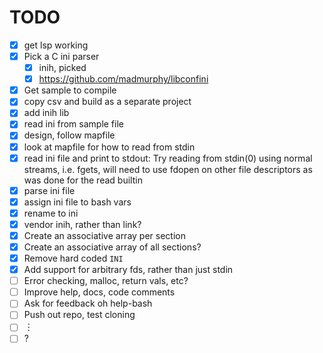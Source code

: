 # TODO

-   [x] get lsp working
-   [x] Pick a C ini parser
    -   [x] inih, picked
    -   [x] <https://github.com/madmurphy/libconfini>
-   [x] Get sample to compile
-   [x] copy csv and build as a separate project
-   [x] add inih lib
-   [x] read ini from sample file
-   [x] design, follow mapfile
-   [x] look at mapfile for how to read from stdin
-   [x] read ini file and print to stdout: Try reading from stdin(0)
    using normal streams, i.e. fgets, will need to use fdopen on other
    file descriptors as was done for the read builtin
-   [x] parse ini file
-   [x] assign ini file to bash vars
-   [x] rename to ini
-   [x] vendor inih, rather than link?
-   [x] Create an associative array per section
-   [x] Create an associative array of all sections?
-   [x] Remove hard coded `INI`
-   [x] Add support for arbitrary fds, rather than just stdin
-   [ ] Error checking, malloc, return vals, etc?
-   [ ] Improve help, docs, code comments
-   [ ] Ask for feedback oh help-bash
-   [ ] Push out repo, test cloning
-   [ ] ︙
-   [ ] ?
